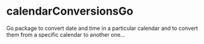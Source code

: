 # calendarConversionsGo
Go package to convert date and time in a particular calendar and to convert them from a specific calendar to another one...
